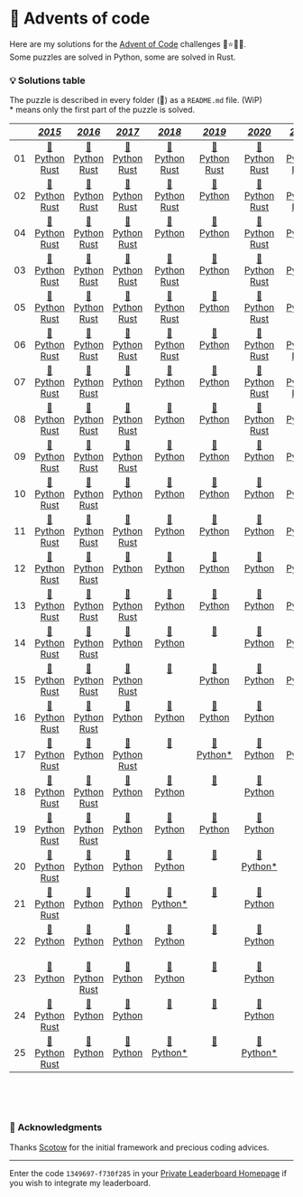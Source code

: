 # 🎁 Advents of code

Here are my solutions for the [Advent of Code](https://adventofcode.com) challenges 🎄⭐🎅🏻.  
Some puzzles are solved in Python, some are solved in Rust.


### 💡 __Solutions table__

The puzzle is described in every folder (📁) as a `README.md` file. (WiP)  
\* means only the first part of the puzzle is solved.

<div align="center">

|       |                                                                                                     [*2015*](https://github.com/baptistecottier/advents-of-code/tree/main/events/2015)                                                                                                   |                                                                                                     [*2016*](https://github.com/baptistecottier/advents-of-code/tree/main/events/2016)                                                                                                  |                                                                                                    [*2017*](https://github.com/baptistecottier/advents-of-code/tree/main/events/2017)                                                                                                    |                                                                                                    [*2018*](https://github.com/baptistecottier/advents-of-code/tree/main/events/2018)                                                                                                    |                                                                                                    [*2019*](https://github.com/baptistecottier/advents-of-code/tree/main/events/2019)                                                                                                   |                                                                                                     [*2020*](https://github.com/baptistecottier/advents-of-code/tree/main/events/2020)                                                                                                   |                                                                                                     [*2021*](https://github.com/baptistecottier/advents-of-code/tree/main/events/2021)                                                                                                   |                                                                                                     [*2022*](https://github.com/baptistecottier/advents-of-code/tree/main/events/2022)                                                                                                  |                                                                                                      [*2023*](https://github.com/baptistecottier/advents-of-code/tree/main/events/2023)                                                                                                  |                                                                                   
| :---: |                                                                                                                                            :---:                                                                                                                                       |                                                                                                                                            :---:                                                                                                                                      |                                                                                                                                            :---:                                                                                                                                       |                                                                                                                                            :---:                                                                                                                                       |                                                                                                                                            :---:                                                                                                                                      |                                                                                                                                            :---:                                                                                                                                       |                                                                                                                                            :---:                                                                                                                                       |                                                                                                                                            :---:                                                                                                                                      |                                                                                                                                            :---:                                                                                                                                       |
|  01   |[ 📁 ](https://github.com/baptistecottier/advents-of-code/tree/main/events/2015/01) <br /> [Python ](https://github.com/baptistecottier/advents-of-code/tree/main/events/2015/01/01.py) <br /> [Rust](https://github.com/baptistecottier/advents-of-code/tree/main/events/2015/01/01.rs)|[ 📁 ](https://github.com/baptistecottier/advents-of-code/tree/main/events/2016/01) <br /> [Python ](https://github.com/baptistecottier/advents-of-code/tree/main/events/2016/01/01.py) <br /> [Rust](https://github.com/baptistecottier/advents-of-code/tree/main/events/2016/01/01.rs)|[ 📁 ](https://github.com/baptistecottier/advents-of-code/tree/main/events/2017/01) <br /> [Python ](https://github.com/baptistecottier/advents-of-code/tree/main/events/2017/01/01.py) <br /> [Rust](https://github.com/baptistecottier/advents-of-code/tree/main/events/2017/01/01.rs)|[ 📁 ](https://github.com/baptistecottier/advents-of-code/tree/main/events/2018/01) <br /> [Python ](https://github.com/baptistecottier/advents-of-code/tree/main/events/2018/01/01.py) <br /> [Rust](https://github.com/baptistecottier/advents-of-code/tree/main/events/2018/01/01.rs)|[ 📁 ](https://github.com/baptistecottier/advents-of-code/tree/main/events/2019/01) <br /> [Python ](https://github.com/baptistecottier/advents-of-code/tree/main/events/2019/01/01.py) <br /> [Rust](https://github.com/baptistecottier/advents-of-code/tree/main/events/2019/01/01.rs)|[ 📁 ](https://github.com/baptistecottier/advents-of-code/tree/main/events/2020/01) <br /> [Python ](https://github.com/baptistecottier/advents-of-code/tree/main/events/2020/01/01.py) <br /> [Rust](https://github.com/baptistecottier/advents-of-code/tree/main/events/2020/01/01.rs)|[ 📁 ](https://github.com/baptistecottier/advents-of-code/tree/main/events/2021/01) <br /> [Python ](https://github.com/baptistecottier/advents-of-code/tree/main/events/2021/01/01.py) <br /> [Rust](https://github.com/baptistecottier/advents-of-code/tree/main/events/2021/01/01.rs)|[ 📁 ](https://github.com/baptistecottier/advents-of-code/tree/main/events/2022/01) <br /> [Python ](https://github.com/baptistecottier/advents-of-code/tree/main/events/2022/01/01.py) <br /> [Rust](https://github.com/baptistecottier/advents-of-code/tree/main/events/2022/01/01.rs)|[ 📁 ](https://github.com/baptistecottier/advents-of-code/tree/main/events/2023/01) <br /> [Python ](https://github.com/baptistecottier/advents-of-code/tree/main/events/2023/01/01.py) <br /> [Rust](https://github.com/baptistecottier/advents-of-code/tree/main/events/2023/01/01.rs)|
|  02   |[ 📁 ](https://github.com/baptistecottier/advents-of-code/tree/main/events/2015/02) <br /> [Python ](https://github.com/baptistecottier/advents-of-code/tree/main/events/2015/02/02.py) <br /> [Rust](https://github.com/baptistecottier/advents-of-code/tree/main/events/2015/02/02.rs)|[ 📁 ](https://github.com/baptistecottier/advents-of-code/tree/main/events/2016/02) <br /> [Python ](https://github.com/baptistecottier/advents-of-code/tree/main/events/2016/02/02.py) <br /> [Rust](https://github.com/baptistecottier/advents-of-code/tree/main/events/2016/02/02.rs)|[ 📁 ](https://github.com/baptistecottier/advents-of-code/tree/main/events/2017/02) <br /> [Python ](https://github.com/baptistecottier/advents-of-code/tree/main/events/2017/02/02.py) <br /> [Rust](https://github.com/baptistecottier/advents-of-code/tree/main/events/2017/02/02.rs)|[ 📁 ](https://github.com/baptistecottier/advents-of-code/tree/main/events/2018/02) <br /> [Python ](https://github.com/baptistecottier/advents-of-code/tree/main/events/2018/02/02.py) <br /> [Rust](https://github.com/baptistecottier/advents-of-code/tree/main/events/2018/02/02.rs)|[ 📁 ](https://github.com/baptistecottier/advents-of-code/tree/main/events/2019/02) <br /> [Python ](https://github.com/baptistecottier/advents-of-code/tree/main/events/2019/02/02.py) <br /> &nbsp;                                                                                   |[ 📁 ](https://github.com/baptistecottier/advents-of-code/tree/main/events/2020/02) <br /> [Python ](https://github.com/baptistecottier/advents-of-code/tree/main/events/2020/02/02.py) <br /> [Rust](https://github.com/baptistecottier/advents-of-code/tree/main/events/2020/02/02.rs)|[ 📁 ](https://github.com/baptistecottier/advents-of-code/tree/main/events/2021/02) <br /> [Python ](https://github.com/baptistecottier/advents-of-code/tree/main/events/2021/02/02.py) <br /> [Rust](https://github.com/baptistecottier/advents-of-code/tree/main/events/2021/02/02.rs)|[ 📁 ](https://github.com/baptistecottier/advents-of-code/tree/main/events/2022/02) <br /> [Python ](https://github.com/baptistecottier/advents-of-code/tree/main/events/2022/02/02.py) <br /> [Rust](https://github.com/baptistecottier/advents-of-code/tree/main/events/2022/02/02.rs)|[ 📁 ](https://github.com/baptistecottier/advents-of-code/tree/main/events/2023/02) <br /> [Python ](https://github.com/baptistecottier/advents-of-code/tree/main/events/2023/02/02.py) <br /> [Rust](https://github.com/baptistecottier/advents-of-code/tree/main/events/2023/02/02.rs)|
|  04   |[ 📁 ](https://github.com/baptistecottier/advents-of-code/tree/main/events/2015/04) <br /> [Python ](https://github.com/baptistecottier/advents-of-code/tree/main/events/2015/04/04.py) <br /> [Rust](https://github.com/baptistecottier/advents-of-code/tree/main/events/2015/04/04.rs)|[ 📁 ](https://github.com/baptistecottier/advents-of-code/tree/main/events/2016/04) <br /> [Python ](https://github.com/baptistecottier/advents-of-code/tree/main/events/2016/04/04.py) <br /> [Rust](https://github.com/baptistecottier/advents-of-code/tree/main/events/2016/04/04.rs)|[ 📁 ](https://github.com/baptistecottier/advents-of-code/tree/main/events/2017/04) <br /> [Python ](https://github.com/baptistecottier/advents-of-code/tree/main/events/2017/04/04.py) <br /> [Rust](https://github.com/baptistecottier/advents-of-code/tree/main/events/2017/04/04.rs)|[ 📁 ](https://github.com/baptistecottier/advents-of-code/tree/main/events/2018/04) <br /> [Python ](https://github.com/baptistecottier/advents-of-code/tree/main/events/2018/04/04.py) <br /> &nbsp;                                                                                   |[ 📁 ](https://github.com/baptistecottier/advents-of-code/tree/main/events/2019/04) <br /> [Python ](https://github.com/baptistecottier/advents-of-code/tree/main/events/2019/04/04.py) <br /> &nbsp;                                                                                   |[ 📁 ](https://github.com/baptistecottier/advents-of-code/tree/main/events/2020/04) <br /> [Python ](https://github.com/baptistecottier/advents-of-code/tree/main/events/2020/04/04.py) <br /> [Rust](https://github.com/baptistecottier/advents-of-code/tree/main/events/2020/04/04.rs)|[ 📁 ](https://github.com/baptistecottier/advents-of-code/tree/main/events/2021/04) <br /> [Python ](https://github.com/baptistecottier/advents-of-code/tree/main/events/2021/04/04.py) <br /> &nbsp;                                                                                   |[ 📁 ](https://github.com/baptistecottier/advents-of-code/tree/main/events/2022/04) <br /> [Python ](https://github.com/baptistecottier/advents-of-code/tree/main/events/2022/04/04.py) <br /> [Rust](https://github.com/baptistecottier/advents-of-code/tree/main/events/2022/04/04.rs)|[ 📁 ](https://github.com/baptistecottier/advents-of-code/tree/main/events/2023/04) <br /> [Python ](https://github.com/baptistecottier/advents-of-code/tree/main/events/2023/03/03.py) <br /> &nbsp;                                                                                   |
|  03   |[ 📁 ](https://github.com/baptistecottier/advents-of-code/tree/main/events/2015/03) <br /> [Python ](https://github.com/baptistecottier/advents-of-code/tree/main/events/2015/03/03.py) <br /> [Rust](https://github.com/baptistecottier/advents-of-code/tree/main/events/2015/03/03.rs)|[ 📁 ](https://github.com/baptistecottier/advents-of-code/tree/main/events/2016/03) <br /> [Python ](https://github.com/baptistecottier/advents-of-code/tree/main/events/2016/03/03.py) <br /> [Rust](https://github.com/baptistecottier/advents-of-code/tree/main/events/2016/03/03.rs)|[ 📁 ](https://github.com/baptistecottier/advents-of-code/tree/main/events/2017/03) <br /> [Python ](https://github.com/baptistecottier/advents-of-code/tree/main/events/2017/03/03.py) <br /> [Rust](https://github.com/baptistecottier/advents-of-code/tree/main/events/2017/03/03.rs)|[ 📁 ](https://github.com/baptistecottier/advents-of-code/tree/main/events/2018/03) <br /> [Python ](https://github.com/baptistecottier/advents-of-code/tree/main/events/2018/03/03.py) <br /> [Rust](https://github.com/baptistecottier/advents-of-code/tree/main/events/2018/03/03.rs)|[ 📁 ](https://github.com/baptistecottier/advents-of-code/tree/main/events/2019/03) <br /> [Python ](https://github.com/baptistecottier/advents-of-code/tree/main/events/2019/03/03.py) <br /> &nbsp;                                                                                   |[ 📁 ](https://github.com/baptistecottier/advents-of-code/tree/main/events/2020/03) <br /> [Python ](https://github.com/baptistecottier/advents-of-code/tree/main/events/2020/03/03.py) <br /> [Rust](https://github.com/baptistecottier/advents-of-code/tree/main/events/2020/03/03.rs)|[ 📁 ](https://github.com/baptistecottier/advents-of-code/tree/main/events/2021/03) <br /> [Python ](https://github.com/baptistecottier/advents-of-code/tree/main/events/2021/03/03.py) <br /> &nbsp;                                                                                   |[ 📁 ](https://github.com/baptistecottier/advents-of-code/tree/main/events/2022/03) <br /> [Python ](https://github.com/baptistecottier/advents-of-code/tree/main/events/2022/03/03.py) <br /> [Rust](https://github.com/baptistecottier/advents-of-code/tree/main/events/2022/03/03.rs)|[ 📁 ](https://github.com/baptistecottier/advents-of-code/tree/main/events/2023/03) <br /> &nbsp;                                                                                       <br /> &nbsp;                                                                                   |
|  05   |[ 📁 ](https://github.com/baptistecottier/advents-of-code/tree/main/events/2015/05) <br /> [Python ](https://github.com/baptistecottier/advents-of-code/tree/main/events/2015/05/05.py) <br /> [Rust](https://github.com/baptistecottier/advents-of-code/tree/main/events/2015/05/05.rs)|[ 📁 ](https://github.com/baptistecottier/advents-of-code/tree/main/events/2016/05) <br /> [Python ](https://github.com/baptistecottier/advents-of-code/tree/main/events/2016/05/05.py) <br /> [Rust](https://github.com/baptistecottier/advents-of-code/tree/main/events/2016/05/05.rs)|[ 📁 ](https://github.com/baptistecottier/advents-of-code/tree/main/events/2017/05) <br /> [Python ](https://github.com/baptistecottier/advents-of-code/tree/main/events/2017/05/05.py) <br /> [Rust](https://github.com/baptistecottier/advents-of-code/tree/main/events/2017/05/05.rs)|[ 📁 ](https://github.com/baptistecottier/advents-of-code/tree/main/events/2018/05) <br /> [Python ](https://github.com/baptistecottier/advents-of-code/tree/main/events/2018/05/05.py) <br /> [Rust](https://github.com/baptistecottier/advents-of-code/tree/main/events/2018/05/05.rs)|[ 📁 ](https://github.com/baptistecottier/advents-of-code/tree/main/events/2019/05) <br /> [Python ](https://github.com/baptistecottier/advents-of-code/tree/main/events/2019/05/05.py) <br /> &nbsp;                                                                                   |[ 📁 ](https://github.com/baptistecottier/advents-of-code/tree/main/events/2020/05) <br /> [Python ](https://github.com/baptistecottier/advents-of-code/tree/main/events/2020/05/05.py) <br /> [Rust](https://github.com/baptistecottier/advents-of-code/tree/main/events/2020/05/05.rs)|[ 📁 ](https://github.com/baptistecottier/advents-of-code/tree/main/events/2021/05) <br /> [Python ](https://github.com/baptistecottier/advents-of-code/tree/main/events/2021/05/05.py) <br /> &nbsp;                                                                                   |[ 📁 ](https://github.com/baptistecottier/advents-of-code/tree/main/events/2022/05) <br /> [Python ](https://github.com/baptistecottier/advents-of-code/tree/main/events/2022/05/05.py) <br /> [Rust](https://github.com/baptistecottier/advents-of-code/tree/main/events/2022/05/05.rs)|[ 📁 ](https://github.com/baptistecottier/advents-of-code/tree/main/events/2023/05) <br /> &nbsp;                                                                                       <br /> &nbsp;                                                                                   |
|  06   |[ 📁 ](https://github.com/baptistecottier/advents-of-code/tree/main/events/2015/06) <br /> [Python ](https://github.com/baptistecottier/advents-of-code/tree/main/events/2015/06/06.py) <br /> [Rust](https://github.com/baptistecottier/advents-of-code/tree/main/events/2015/06/06.rs)|[ 📁 ](https://github.com/baptistecottier/advents-of-code/tree/main/events/2016/06) <br /> [Python ](https://github.com/baptistecottier/advents-of-code/tree/main/events/2016/06/06.py) <br /> [Rust](https://github.com/baptistecottier/advents-of-code/tree/main/events/2016/06/06.rs)|[ 📁 ](https://github.com/baptistecottier/advents-of-code/tree/main/events/2017/06) <br /> [Python ](https://github.com/baptistecottier/advents-of-code/tree/main/events/2017/06/06.py) <br /> [Rust](https://github.com/baptistecottier/advents-of-code/tree/main/events/2017/06/06.rs)|[ 📁 ](https://github.com/baptistecottier/advents-of-code/tree/main/events/2018/06) <br /> [Python ](https://github.com/baptistecottier/advents-of-code/tree/main/events/2018/06/06.py) <br /> [Rust](https://github.com/baptistecottier/advents-of-code/tree/main/events/2018/06/06.rs)|[ 📁 ](https://github.com/baptistecottier/advents-of-code/tree/main/events/2019/06) <br /> [Python ](https://github.com/baptistecottier/advents-of-code/tree/main/events/2019/06/06.py) <br /> &nbsp;                                                                                   |[ 📁 ](https://github.com/baptistecottier/advents-of-code/tree/main/events/2020/06) <br /> [Python ](https://github.com/baptistecottier/advents-of-code/tree/main/events/2020/06/06.py) <br /> [Rust](https://github.com/baptistecottier/advents-of-code/tree/main/events/2020/06/06.rs)|[ 📁 ](https://github.com/baptistecottier/advents-of-code/tree/main/events/2021/06) <br /> [Python ](https://github.com/baptistecottier/advents-of-code/tree/main/events/2021/06/06.py) <br /> [Rust](https://github.com/baptistecottier/advents-of-code/tree/main/events/2021/06/06.rs)|[ 📁 ](https://github.com/baptistecottier/advents-of-code/tree/main/events/2022/06) <br /> [Python ](https://github.com/baptistecottier/advents-of-code/tree/main/events/2022/06/06.py) <br /> [Rust](https://github.com/baptistecottier/advents-of-code/tree/main/events/2022/06/06.rs)|[ 📁 ](https://github.com/baptistecottier/advents-of-code/tree/main/events/2023/06) <br /> &nbsp;                                                                                       <br /> &nbsp;                                                                                   |
|  07   |[ 📁 ](https://github.com/baptistecottier/advents-of-code/tree/main/events/2015/07) <br /> [Python ](https://github.com/baptistecottier/advents-of-code/tree/main/events/2015/07/07.py) <br /> [Rust](https://github.com/baptistecottier/advents-of-code/tree/main/events/2015/07/07.rs)|[ 📁 ](https://github.com/baptistecottier/advents-of-code/tree/main/events/2016/07) <br /> [Python ](https://github.com/baptistecottier/advents-of-code/tree/main/events/2016/07/07.py) <br /> [Rust](https://github.com/baptistecottier/advents-of-code/tree/main/events/2016/07/07.rs)|[ 📁 ](https://github.com/baptistecottier/advents-of-code/tree/main/events/2017/07) <br /> [Python ](https://github.com/baptistecottier/advents-of-code/tree/main/events/2017/07/07.py) <br /> &nbsp;                                                                                   |[ 📁 ](https://github.com/baptistecottier/advents-of-code/tree/main/events/2018/07) <br /> [Python ](https://github.com/baptistecottier/advents-of-code/tree/main/events/2018/07/07.py) <br /> &nbsp;                                                                                   |[ 📁 ](https://github.com/baptistecottier/advents-of-code/tree/main/events/2019/07) <br /> [Python ](https://github.com/baptistecottier/advents-of-code/tree/main/events/2019/07/07.py) <br /> &nbsp;                                                                                   |[ 📁 ](https://github.com/baptistecottier/advents-of-code/tree/main/events/2020/07) <br /> [Python ](https://github.com/baptistecottier/advents-of-code/tree/main/events/2020/07/07.py) <br /> [Rust](https://github.com/baptistecottier/advents-of-code/tree/main/events/2020/07/07.rs)|[ 📁 ](https://github.com/baptistecottier/advents-of-code/tree/main/events/2021/07) <br /> [Python ](https://github.com/baptistecottier/advents-of-code/tree/main/events/2021/07/07.py) <br /> [Rust](https://github.com/baptistecottier/advents-of-code/tree/main/events/2021/07/07.rs)|[ 📁 ](https://github.com/baptistecottier/advents-of-code/tree/main/events/2022/07) <br /> [Python ](https://github.com/baptistecottier/advents-of-code/tree/main/events/2022/07/07.py) <br /> [Rust](https://github.com/baptistecottier/advents-of-code/tree/main/events/2022/07/07.rs)|[ 📁 ](https://github.com/baptistecottier/advents-of-code/tree/main/events/2023/07) <br /> &nbsp;                                                                                       <br /> &nbsp;                                                                                   |
|  08   |[ 📁 ](https://github.com/baptistecottier/advents-of-code/tree/main/events/2015/08) <br /> [Python ](https://github.com/baptistecottier/advents-of-code/tree/main/events/2015/08/08.py) <br /> [Rust](https://github.com/baptistecottier/advents-of-code/tree/main/events/2015/08/08.rs)|[ 📁 ](https://github.com/baptistecottier/advents-of-code/tree/main/events/2016/08) <br /> [Python ](https://github.com/baptistecottier/advents-of-code/tree/main/events/2016/08/08.py) <br /> [Rust](https://github.com/baptistecottier/advents-of-code/tree/main/events/2016/08/08.rs)|[ 📁 ](https://github.com/baptistecottier/advents-of-code/tree/main/events/2017/08) <br /> [Python ](https://github.com/baptistecottier/advents-of-code/tree/main/events/2017/08/08.py) <br /> [Rust](https://github.com/baptistecottier/advents-of-code/tree/main/events/2017/08/08.rs)|[ 📁 ](https://github.com/baptistecottier/advents-of-code/tree/main/events/2018/08) <br /> [Python ](https://github.com/baptistecottier/advents-of-code/tree/main/events/2018/08/08.py) <br /> &nbsp;                                                                                   |[ 📁 ](https://github.com/baptistecottier/advents-of-code/tree/main/events/2019/08) <br /> [Python ](https://github.com/baptistecottier/advents-of-code/tree/main/events/2019/08/08.py) <br /> &nbsp;                                                                                   |[ 📁 ](https://github.com/baptistecottier/advents-of-code/tree/main/events/2020/08) <br /> [Python ](https://github.com/baptistecottier/advents-of-code/tree/main/events/2020/08/08.py) <br /> [Rust](https://github.com/baptistecottier/advents-of-code/tree/main/events/2020/08/08.rs)|[ 📁 ](https://github.com/baptistecottier/advents-of-code/tree/main/events/2021/08) <br /> [Python ](https://github.com/baptistecottier/advents-of-code/tree/main/events/2021/08/08.py) <br /> &nbsp;                                                                                   |[ 📁 ](https://github.com/baptistecottier/advents-of-code/tree/main/events/2022/08) <br /> [Python ](https://github.com/baptistecottier/advents-of-code/tree/main/events/2022/08/08.py) <br /> &nbsp;                                                                                   |[ 📁 ](https://github.com/baptistecottier/advents-of-code/tree/main/events/2023/08) <br /> &nbsp;                                                                                       <br /> &nbsp;                                                                                   |
|  09   |[ 📁 ](https://github.com/baptistecottier/advents-of-code/tree/main/events/2015/09) <br /> [Python ](https://github.com/baptistecottier/advents-of-code/tree/main/events/2015/09/09.py) <br /> [Rust](https://github.com/baptistecottier/advents-of-code/tree/main/events/2015/09/09.rs)|[ 📁 ](https://github.com/baptistecottier/advents-of-code/tree/main/events/2016/09) <br /> [Python ](https://github.com/baptistecottier/advents-of-code/tree/main/events/2016/09/09.py) <br /> [Rust](https://github.com/baptistecottier/advents-of-code/tree/main/events/2016/09/09.rs)|[ 📁 ](https://github.com/baptistecottier/advents-of-code/tree/main/events/2017/09) <br /> [Python ](https://github.com/baptistecottier/advents-of-code/tree/main/events/2017/09/09.py) <br /> [Rust](https://github.com/baptistecottier/advents-of-code/tree/main/events/2017/09/09.rs)|[ 📁 ](https://github.com/baptistecottier/advents-of-code/tree/main/events/2018/09) <br /> [Python ](https://github.com/baptistecottier/advents-of-code/tree/main/events/2018/09/09.py) <br /> &nbsp;                                                                                   |[ 📁 ](https://github.com/baptistecottier/advents-of-code/tree/main/events/2019/09) <br /> [Python ](https://github.com/baptistecottier/advents-of-code/tree/main/events/2019/09/09.py) <br /> &nbsp;                                                                                   |[ 📁 ](https://github.com/baptistecottier/advents-of-code/tree/main/events/2020/09) <br /> [Python ](https://github.com/baptistecottier/advents-of-code/tree/main/events/2020/09/09.py) <br /> &nbsp;                                                                                   |[ 📁 ](https://github.com/baptistecottier/advents-of-code/tree/main/events/2021/09) <br /> [Python ](https://github.com/baptistecottier/advents-of-code/tree/main/events/2021/09/09.py) <br /> &nbsp;                                                                                   |[ 📁 ](https://github.com/baptistecottier/advents-of-code/tree/main/events/2022/09) <br /> [Python ](https://github.com/baptistecottier/advents-of-code/tree/main/events/2022/09/09.py) <br /> [Rust](https://github.com/baptistecottier/advents-of-code/tree/main/events/2022/09/09.rs)|[ 📁 ](https://github.com/baptistecottier/advents-of-code/tree/main/events/2023/09) <br /> &nbsp;                                                                                       <br /> &nbsp;                                                                                   |
|  10   |[ 📁 ](https://github.com/baptistecottier/advents-of-code/tree/main/events/2015/10) <br /> [Python ](https://github.com/baptistecottier/advents-of-code/tree/main/events/2015/10/10.py) <br /> [Rust](https://github.com/baptistecottier/advents-of-code/tree/main/events/2015/10/10.rs)|[ 📁 ](https://github.com/baptistecottier/advents-of-code/tree/main/events/2016/10) <br /> [Python ](https://github.com/baptistecottier/advents-of-code/tree/main/events/2016/10/10.py) <br /> [Rust](https://github.com/baptistecottier/advents-of-code/tree/main/events/2016/10/10.rs)|[ 📁 ](https://github.com/baptistecottier/advents-of-code/tree/main/events/2017/10) <br /> [Python ](https://github.com/baptistecottier/advents-of-code/tree/main/events/2017/10/10.py) <br /> &nbsp;                                                                                   |[ 📁 ](https://github.com/baptistecottier/advents-of-code/tree/main/events/2018/10) <br /> [Python ](https://github.com/baptistecottier/advents-of-code/tree/main/events/2018/10/10.py) <br /> &nbsp;                                                                                   |[ 📁 ](https://github.com/baptistecottier/advents-of-code/tree/main/events/2019/10) <br /> [Python ](https://github.com/baptistecottier/advents-of-code/tree/main/events/2019/10/10.py) <br /> &nbsp;                                                                                   |[ 📁 ](https://github.com/baptistecottier/advents-of-code/tree/main/events/2020/10) <br /> [Python ](https://github.com/baptistecottier/advents-of-code/tree/main/events/2020/10/10.py) <br /> &nbsp;                                                                                   |[ 📁 ](https://github.com/baptistecottier/advents-of-code/tree/main/events/2021/10) <br /> [Python ](https://github.com/baptistecottier/advents-of-code/tree/main/events/2021/10/10.py) <br /> &nbsp;                                                                                   |[ 📁 ](https://github.com/baptistecottier/advents-of-code/tree/main/events/2022/10) <br /> [Python ](https://github.com/baptistecottier/advents-of-code/tree/main/events/2022/10/10.py) <br /> [Rust](https://github.com/baptistecottier/advents-of-code/tree/main/events/2022/10/10.rs)|[ 📁 ](https://github.com/baptistecottier/advents-of-code/tree/main/events/2023/10) <br /> &nbsp;                                                                                       <br /> &nbsp;                                                                                   |
|  11   |[ 📁 ](https://github.com/baptistecottier/advents-of-code/tree/main/events/2015/11) <br /> [Python ](https://github.com/baptistecottier/advents-of-code/tree/main/events/2015/11/11.py) <br /> [Rust](https://github.com/baptistecottier/advents-of-code/tree/main/events/2015/11/11.rs)|[ 📁 ](https://github.com/baptistecottier/advents-of-code/tree/main/events/2016/11) <br /> [Python ](https://github.com/baptistecottier/advents-of-code/tree/main/events/2016/11/11.py) <br /> [Rust](https://github.com/baptistecottier/advents-of-code/tree/main/events/2016/11/11.rs)|[ 📁 ](https://github.com/baptistecottier/advents-of-code/tree/main/events/2017/11) <br /> [Python ](https://github.com/baptistecottier/advents-of-code/tree/main/events/2017/11/11.py) <br /> [Rust](https://github.com/baptistecottier/advents-of-code/tree/main/events/2017/11/11.rs)|[ 📁 ](https://github.com/baptistecottier/advents-of-code/tree/main/events/2018/11) <br /> [Python ](https://github.com/baptistecottier/advents-of-code/tree/main/events/2018/11/11.py) <br /> &nbsp;                                                                                   |[ 📁 ](https://github.com/baptistecottier/advents-of-code/tree/main/events/2019/11) <br /> [Python ](https://github.com/baptistecottier/advents-of-code/tree/main/events/2019/11/11.py) <br /> &nbsp;                                                                                   |[ 📁 ](https://github.com/baptistecottier/advents-of-code/tree/main/events/2020/11) <br /> [Python ](https://github.com/baptistecottier/advents-of-code/tree/main/events/2020/11/11.py) <br /> &nbsp;                                                                                   |[ 📁 ](https://github.com/baptistecottier/advents-of-code/tree/main/events/2021/11) <br /> [Python ](https://github.com/baptistecottier/advents-of-code/tree/main/events/2021/11/11.py) <br /> &nbsp;                                                                                   |[ 📁 ](https://github.com/baptistecottier/advents-of-code/tree/main/events/2022/11) <br /> [Python ](https://github.com/baptistecottier/advents-of-code/tree/main/events/2022/11/11.py) <br /> [Rust](https://github.com/baptistecottier/advents-of-code/tree/main/events/2022/11/11.rs)|[ 📁 ](https://github.com/baptistecottier/advents-of-code/tree/main/events/2023/11) <br /> &nbsp;                                                                                       <br /> &nbsp;                                                                                   |
|  12   |[ 📁 ](https://github.com/baptistecottier/advents-of-code/tree/main/events/2015/12) <br /> [Python ](https://github.com/baptistecottier/advents-of-code/tree/main/events/2015/12/12.py) <br /> [Rust](https://github.com/baptistecottier/advents-of-code/tree/main/events/2015/12/12.rs)|[ 📁 ](https://github.com/baptistecottier/advents-of-code/tree/main/events/2016/12) <br /> [Python ](https://github.com/baptistecottier/advents-of-code/tree/main/events/2016/12/12.py) <br /> [Rust](https://github.com/baptistecottier/advents-of-code/tree/main/events/2016/12/12.rs)|[ 📁 ](https://github.com/baptistecottier/advents-of-code/tree/main/events/2017/12) <br /> [Python ](https://github.com/baptistecottier/advents-of-code/tree/main/events/2017/12/12.py) <br /> &nbsp;                                                                                   |[ 📁 ](https://github.com/baptistecottier/advents-of-code/tree/main/events/2018/12) <br /> [Python ](https://github.com/baptistecottier/advents-of-code/tree/main/events/2018/12/12.py) <br /> &nbsp;                                                                                   |[ 📁 ](https://github.com/baptistecottier/advents-of-code/tree/main/events/2019/12) <br /> [Python ](https://github.com/baptistecottier/advents-of-code/tree/main/events/2019/12/12.py) <br /> &nbsp;                                                                                   |[ 📁 ](https://github.com/baptistecottier/advents-of-code/tree/main/events/2020/12) <br /> [Python ](https://github.com/baptistecottier/advents-of-code/tree/main/events/2020/12/12.py) <br /> &nbsp;                                                                                   |[ 📁 ](https://github.com/baptistecottier/advents-of-code/tree/main/events/2021/12) <br /> [Python ](https://github.com/baptistecottier/advents-of-code/tree/main/events/2021/12/12.py) <br /> &nbsp;                                                                                   |[ 📁 ](https://github.com/baptistecottier/advents-of-code/tree/main/events/2022/12) <br /> [Python ](https://github.com/baptistecottier/advents-of-code/tree/main/events/2022/12/12.py) <br /> [Rust](https://github.com/baptistecottier/advents-of-code/tree/main/events/2022/12/12.rs)|[ 📁 ](https://github.com/baptistecottier/advents-of-code/tree/main/events/2023/12) <br /> &nbsp;                                                                                       <br /> &nbsp;                                                                                   |
|  13   |[ 📁 ](https://github.com/baptistecottier/advents-of-code/tree/main/events/2015/13) <br /> [Python ](https://github.com/baptistecottier/advents-of-code/tree/main/events/2015/13/13.py) <br /> [Rust](https://github.com/baptistecottier/advents-of-code/tree/main/events/2015/13/13.rs)|[ 📁 ](https://github.com/baptistecottier/advents-of-code/tree/main/events/2016/13) <br /> [Python ](https://github.com/baptistecottier/advents-of-code/tree/main/events/2016/13/13.py) <br /> [Rust](https://github.com/baptistecottier/advents-of-code/tree/main/events/2016/13/13.rs)|[ 📁 ](https://github.com/baptistecottier/advents-of-code/tree/main/events/2017/13) <br /> [Python ](https://github.com/baptistecottier/advents-of-code/tree/main/events/2017/13/13.py) <br /> [Rust](https://github.com/baptistecottier/advents-of-code/tree/main/events/2017/13/13.rs)|[ 📁 ](https://github.com/baptistecottier/advents-of-code/tree/main/events/2018/13) <br /> [Python ](https://github.com/baptistecottier/advents-of-code/tree/main/events/2018/13/13.py) <br /> &nbsp;                                                                                   |[ 📁 ](https://github.com/baptistecottier/advents-of-code/tree/main/events/2019/13) <br /> [Python ](https://github.com/baptistecottier/advents-of-code/tree/main/events/2019/13/13.py) <br /> &nbsp;                                                                                   |[ 📁 ](https://github.com/baptistecottier/advents-of-code/tree/main/events/2020/13) <br /> [Python ](https://github.com/baptistecottier/advents-of-code/tree/main/events/2020/13/13.py) <br /> &nbsp;                                                                                   |[ 📁 ](https://github.com/baptistecottier/advents-of-code/tree/main/events/2021/13) <br /> [Python ](https://github.com/baptistecottier/advents-of-code/tree/main/events/2021/13/13.py) <br /> &nbsp;                                                                                   |[ 📁 ](https://github.com/baptistecottier/advents-of-code/tree/main/events/2022/13) <br /> [Python ](https://github.com/baptistecottier/advents-of-code/tree/main/events/2022/13/13.py) <br /> &nbsp;                                                                                   |[ 📁 ](https://github.com/baptistecottier/advents-of-code/tree/main/events/2023/13) <br /> &nbsp;                                                                                       <br /> &nbsp;                                                                                   |
|  14   |[ 📁 ](https://github.com/baptistecottier/advents-of-code/tree/main/events/2015/14) <br /> [Python ](https://github.com/baptistecottier/advents-of-code/tree/main/events/2015/14/14.py) <br /> [Rust](https://github.com/baptistecottier/advents-of-code/tree/main/events/2015/14/14.rs)|[ 📁 ](https://github.com/baptistecottier/advents-of-code/tree/main/events/2016/14) <br /> [Python ](https://github.com/baptistecottier/advents-of-code/tree/main/events/2016/14/14.py) <br /> [Rust](https://github.com/baptistecottier/advents-of-code/tree/main/events/2016/14/14.rs)|[ 📁 ](https://github.com/baptistecottier/advents-of-code/tree/main/events/2017/14) <br /> [Python ](https://github.com/baptistecottier/advents-of-code/tree/main/events/2017/14/14.py) <br /> &nbsp;                                                                                   |[ 📁 ](https://github.com/baptistecottier/advents-of-code/tree/main/events/2018/14) <br /> [Python ](https://github.com/baptistecottier/advents-of-code/tree/main/events/2018/14/14.py) <br /> &nbsp;                                                                                   |[ 📁 ](https://github.com/baptistecottier/advents-of-code/tree/main/events/2019/14) <br /> &nbsp;                                                                                       <br /> &nbsp;                                                                                   |[ 📁 ](https://github.com/baptistecottier/advents-of-code/tree/main/events/2020/14) <br /> [Python ](https://github.com/baptistecottier/advents-of-code/tree/main/events/2020/14/14.py) <br /> &nbsp;                                                                                   |[ 📁 ](https://github.com/baptistecottier/advents-of-code/tree/main/events/2021/14) <br /> [Python ](https://github.com/baptistecottier/advents-of-code/tree/main/events/2021/14/14.py) <br /> &nbsp;                                                                                   |[ 📁 ](https://github.com/baptistecottier/advents-of-code/tree/main/events/2022/14) <br /> [Python ](https://github.com/baptistecottier/advents-of-code/tree/main/events/2022/14/14.py) <br /> [Rust](https://github.com/baptistecottier/advents-of-code/tree/main/events/2022/14/14.rs)|[ 📁 ](https://github.com/baptistecottier/advents-of-code/tree/main/events/2023/14) <br /> &nbsp;                                                                                       <br /> &nbsp;                                                                                   |
|  15   |[ 📁 ](https://github.com/baptistecottier/advents-of-code/tree/main/events/2015/15) <br /> [Python ](https://github.com/baptistecottier/advents-of-code/tree/main/events/2015/15/15.py) <br /> [Rust](https://github.com/baptistecottier/advents-of-code/tree/main/events/2015/15/15.rs)|[ 📁 ](https://github.com/baptistecottier/advents-of-code/tree/main/events/2016/15) <br /> [Python ](https://github.com/baptistecottier/advents-of-code/tree/main/events/2016/15/15.py) <br /> [Rust](https://github.com/baptistecottier/advents-of-code/tree/main/events/2016/15/15.rs)|[ 📁 ](https://github.com/baptistecottier/advents-of-code/tree/main/events/2017/15) <br /> [Python ](https://github.com/baptistecottier/advents-of-code/tree/main/events/2017/15/15.py) <br /> [Rust](https://github.com/baptistecottier/advents-of-code/tree/main/events/2017/15/15.rs)|[ 📁 ](https://github.com/baptistecottier/advents-of-code/tree/main/events/2018/15) <br /> &nbsp;                                                                                       <br /> &nbsp;                                                                                   |[ 📁 ](https://github.com/baptistecottier/advents-of-code/tree/main/events/2019/15) <br /> [Python ](https://github.com/baptistecottier/advents-of-code/tree/main/events/2019/15/15.py) <br /> &nbsp;                                                                                   |[ 📁 ](https://github.com/baptistecottier/advents-of-code/tree/main/events/2020/15) <br /> [Python ](https://github.com/baptistecottier/advents-of-code/tree/main/events/2020/15/15.py) <br /> &nbsp;                                                                                   |[ 📁 ](https://github.com/baptistecottier/advents-of-code/tree/main/events/2021/15) <br /> [Python ](https://github.com/baptistecottier/advents-of-code/tree/main/events/2021/15/15.py) <br /> &nbsp;                                                                                   |[ 📁 ](https://github.com/baptistecottier/advents-of-code/tree/main/events/2022/15) <br /> [Python ](https://github.com/baptistecottier/advents-of-code/tree/main/events/2022/15/15.py) <br /> &nbsp;                                                                                   |[ 📁 ](https://github.com/baptistecottier/advents-of-code/tree/main/events/2023/15) <br /> &nbsp;                                                                                       <br /> &nbsp;                                                                                   |
|  16   |[ 📁 ](https://github.com/baptistecottier/advents-of-code/tree/main/events/2015/16) <br /> [Python ](https://github.com/baptistecottier/advents-of-code/tree/main/events/2015/16/16.py) <br /> [Rust](https://github.com/baptistecottier/advents-of-code/tree/main/events/2015/16/16.rs)|[ 📁 ](https://github.com/baptistecottier/advents-of-code/tree/main/events/2016/16) <br /> [Python ](https://github.com/baptistecottier/advents-of-code/tree/main/events/2016/16/16.py) <br /> [Rust](https://github.com/baptistecottier/advents-of-code/tree/main/events/2016/16/16.rs)|[ 📁 ](https://github.com/baptistecottier/advents-of-code/tree/main/events/2017/16) <br /> [Python ](https://github.com/baptistecottier/advents-of-code/tree/main/events/2017/16/16.py) <br /> &nbsp;                                                                                   |[ 📁 ](https://github.com/baptistecottier/advents-of-code/tree/main/events/2018/16) <br /> [Python ](https://github.com/baptistecottier/advents-of-code/tree/main/events/2018/16/16.py) <br /> &nbsp;                                                                                   |[ 📁 ](https://github.com/baptistecottier/advents-of-code/tree/main/events/2019/16) <br /> [Python ](https://github.com/baptistecottier/advents-of-code/tree/main/events/2019/16/16.py) <br /> &nbsp;                                                                                   |[ 📁 ](https://github.com/baptistecottier/advents-of-code/tree/main/events/2020/16) <br /> [Python ](https://github.com/baptistecottier/advents-of-code/tree/main/events/2020/16/16.py) <br /> &nbsp;                                                                                   |[ 📁 ](https://github.com/baptistecottier/advents-of-code/tree/main/events/2021/16) <br /> &nbsp;                                                                                       <br /> &nbsp;                                                                                   |[ 📁 ](https://github.com/baptistecottier/advents-of-code/tree/main/events/2022/16) <br /> &nbsp;                                                                                       <br /> &nbsp;                                                                                   |[ 📁 ](https://github.com/baptistecottier/advents-of-code/tree/main/events/2023/16) <br /> &nbsp;                                                                                       <br /> &nbsp;                                                                                   |
|  17   |[ 📁 ](https://github.com/baptistecottier/advents-of-code/tree/main/events/2015/17) <br /> [Python ](https://github.com/baptistecottier/advents-of-code/tree/main/events/2015/17/17.py) <br /> [Rust](https://github.com/baptistecottier/advents-of-code/tree/main/events/2015/17/17.rs)|[ 📁 ](https://github.com/baptistecottier/advents-of-code/tree/main/events/2016/17) <br /> [Python ](https://github.com/baptistecottier/advents-of-code/tree/main/events/2016/17/17.py) <br /> &nbsp;                                                                                   |[ 📁 ](https://github.com/baptistecottier/advents-of-code/tree/main/events/2017/17) <br /> [Python ](https://github.com/baptistecottier/advents-of-code/tree/main/events/2017/17/17.py) <br /> [Rust](https://github.com/baptistecottier/advents-of-code/tree/main/events/2017/17/17.rs)|[ 📁 ](https://github.com/baptistecottier/advents-of-code/tree/main/events/2018/17) <br /> &nbsp;                                                                                       <br /> &nbsp;                                                                                   |[ 📁 ](https://github.com/baptistecottier/advents-of-code/tree/main/events/2019/17) <br /> [Python*](https://github.com/baptistecottier/advents-of-code/tree/main/events/2019/17/17.py) <br /> &nbsp;                                                                                   |[ 📁 ](https://github.com/baptistecottier/advents-of-code/tree/main/events/2020/17) <br /> [Python ](https://github.com/baptistecottier/advents-of-code/tree/main/events/2020/17/17.py) <br /> &nbsp;                                                                                   |[ 📁 ](https://github.com/baptistecottier/advents-of-code/tree/main/events/2021/17) <br /> [Python ](https://github.com/baptistecottier/advents-of-code/tree/main/events/2021/17/17.py) <br /> &nbsp;                                                                                   |[ 📁 ](https://github.com/baptistecottier/advents-of-code/tree/main/events/2022/17) <br /> &nbsp;                                                                                       <br /> &nbsp;                                                                                   |[ 📁 ](https://github.com/baptistecottier/advents-of-code/tree/main/events/2023/17) <br /> &nbsp;                                                                                       <br /> &nbsp;                                                                                   |
|  18   |[ 📁 ](https://github.com/baptistecottier/advents-of-code/tree/main/events/2015/18) <br /> [Python ](https://github.com/baptistecottier/advents-of-code/tree/main/events/2015/18/18.py) <br /> [Rust](https://github.com/baptistecottier/advents-of-code/tree/main/events/2015/18/18.rs)|[ 📁 ](https://github.com/baptistecottier/advents-of-code/tree/main/events/2016/18) <br /> [Python ](https://github.com/baptistecottier/advents-of-code/tree/main/events/2016/18/18.py) <br /> [Rust](https://github.com/baptistecottier/advents-of-code/tree/main/events/2016/18/18.rs)|[ 📁 ](https://github.com/baptistecottier/advents-of-code/tree/main/events/2017/18) <br /> [Python ](https://github.com/baptistecottier/advents-of-code/tree/main/events/2017/18/18.py) <br /> &nbsp;                                                                                   |[ 📁 ](https://github.com/baptistecottier/advents-of-code/tree/main/events/2018/18) <br /> [Python ](https://github.com/baptistecottier/advents-of-code/tree/main/events/2018/18/18.py) <br /> &nbsp;                                                                                   |[ 📁 ](https://github.com/baptistecottier/advents-of-code/tree/main/events/2019/18) <br /> &nbsp;                                                                                       <br /> &nbsp;                                                                                   |[ 📁 ](https://github.com/baptistecottier/advents-of-code/tree/main/events/2020/18) <br /> [Python ](https://github.com/baptistecottier/advents-of-code/tree/main/events/2020/18/18.py) <br /> &nbsp;                                                                                   |[ 📁 ](https://github.com/baptistecottier/advents-of-code/tree/main/events/2021/18) <br /> &nbsp;                                                                                       <br /> &nbsp;                                                                                   |[ 📁 ](https://github.com/baptistecottier/advents-of-code/tree/main/events/2022/18) <br /> [Python*](https://github.com/baptistecottier/advents-of-code/tree/main/events/2022/18/18.py) <br /> &nbsp;                                                                                   |[ 📁 ](https://github.com/baptistecottier/advents-of-code/tree/main/events/2023/18) <br /> &nbsp;                                                                                       <br /> &nbsp;                                                                                   |
|  19   |[ 📁 ](https://github.com/baptistecottier/advents-of-code/tree/main/events/2015/19) <br /> [Python ](https://github.com/baptistecottier/advents-of-code/tree/main/events/2015/19/19.py) <br /> [Rust](https://github.com/baptistecottier/advents-of-code/tree/main/events/2015/19/19.rs)|[ 📁 ](https://github.com/baptistecottier/advents-of-code/tree/main/events/2016/19) <br /> [Python ](https://github.com/baptistecottier/advents-of-code/tree/main/events/2016/19/19.py) <br /> [Rust](https://github.com/baptistecottier/advents-of-code/tree/main/events/2016/19/19.rs)|[ 📁 ](https://github.com/baptistecottier/advents-of-code/tree/main/events/2017/19) <br /> [Python ](https://github.com/baptistecottier/advents-of-code/tree/main/events/2017/19/19.py) <br /> &nbsp;                                                                                   |[ 📁 ](https://github.com/baptistecottier/advents-of-code/tree/main/events/2018/19) <br /> [Python ](https://github.com/baptistecottier/advents-of-code/tree/main/events/2018/19/19.py) <br /> &nbsp;                                                                                   |[ 📁 ](https://github.com/baptistecottier/advents-of-code/tree/main/events/2019/19) <br /> [Python ](https://github.com/baptistecottier/advents-of-code/tree/main/events/2019/19/19.py) <br /> &nbsp;                                                                                   |[ 📁 ](https://github.com/baptistecottier/advents-of-code/tree/main/events/2020/19) <br /> [Python ](https://github.com/baptistecottier/advents-of-code/tree/main/events/2020/19/19.py) <br /> &nbsp;                                                                                   |[ 📁 ](https://github.com/baptistecottier/advents-of-code/tree/main/events/2021/19) <br /> &nbsp;                                                                                       <br /> &nbsp;                                                                                   |[ 📁 ](https://github.com/baptistecottier/advents-of-code/tree/main/events/2022/19) <br /> &nbsp;                                                                                       <br /> &nbsp;                                                                                   |[ 📁 ](https://github.com/baptistecottier/advents-of-code/tree/main/events/2023/19) <br /> &nbsp;                                                                                       <br /> &nbsp;                                                                                   |
|  20   |[ 📁 ](https://github.com/baptistecottier/advents-of-code/tree/main/events/2015/20) <br /> [Python ](https://github.com/baptistecottier/advents-of-code/tree/main/events/2015/20/20.py) <br /> [Rust](https://github.com/baptistecottier/advents-of-code/tree/main/events/2015/20/20.rs)|[ 📁 ](https://github.com/baptistecottier/advents-of-code/tree/main/events/2016/20) <br /> [Python ](https://github.com/baptistecottier/advents-of-code/tree/main/events/2016/20/20.py) <br /> &nbsp;                                                                                   |[ 📁 ](https://github.com/baptistecottier/advents-of-code/tree/main/events/2017/20) <br /> [Python ](https://github.com/baptistecottier/advents-of-code/tree/main/events/2017/20/20.py) <br /> &nbsp;                                                                                   |[ 📁 ](https://github.com/baptistecottier/advents-of-code/tree/main/events/2018/20) <br /> [Python ](https://github.com/baptistecottier/advents-of-code/tree/main/events/2018/20/20.py) <br /> &nbsp;                                                                                   |[ 📁 ](https://github.com/baptistecottier/advents-of-code/tree/main/events/2019/20) <br /> &nbsp;                                                                                       <br /> &nbsp;                                                                                   |[ 📁 ](https://github.com/baptistecottier/advents-of-code/tree/main/events/2020/20) <br /> [Python*](https://github.com/baptistecottier/advents-of-code/tree/main/events/2020/20/20.py) <br /> &nbsp;                                                                                   |[ 📁 ](https://github.com/baptistecottier/advents-of-code/tree/main/events/2021/20) <br /> &nbsp;                                                                                       <br /> &nbsp;                                                                                   |[ 📁 ](https://github.com/baptistecottier/advents-of-code/tree/main/events/2022/20) <br /> [Python ](https://github.com/baptistecottier/advents-of-code/tree/main/events/2022/20/20.py) <br /> &nbsp;                                                                                   |[ 📁 ](https://github.com/baptistecottier/advents-of-code/tree/main/events/2023/20) <br /> &nbsp;                                                                                       <br /> &nbsp;                                                                                   |
|  21   |[ 📁 ](https://github.com/baptistecottier/advents-of-code/tree/main/events/2015/21) <br /> [Python ](https://github.com/baptistecottier/advents-of-code/tree/main/events/2015/21/21.py) <br /> [Rust](https://github.com/baptistecottier/advents-of-code/tree/main/events/2015/21/21.rs)|[ 📁 ](https://github.com/baptistecottier/advents-of-code/tree/main/events/2016/21) <br /> [Python ](https://github.com/baptistecottier/advents-of-code/tree/main/events/2016/21/21.py) <br /> &nbsp;                                                                                   |[ 📁 ](https://github.com/baptistecottier/advents-of-code/tree/main/events/2017/21) <br /> [Python ](https://github.com/baptistecottier/advents-of-code/tree/main/events/2017/21/21.py) <br /> &nbsp;                                                                                   |[ 📁 ](https://github.com/baptistecottier/advents-of-code/tree/main/events/2018/21) <br /> [Python*](https://github.com/baptistecottier/advents-of-code/tree/main/events/2018/21/21.py) <br /> &nbsp;                                                                                   |[ 📁 ](https://github.com/baptistecottier/advents-of-code/tree/main/events/2019/21) <br /> &nbsp;                                                                                       <br /> &nbsp;                                                                                   |[ 📁 ](https://github.com/baptistecottier/advents-of-code/tree/main/events/2020/21) <br /> [Python ](https://github.com/baptistecottier/advents-of-code/tree/main/events/2020/21/21.py) <br /> &nbsp;                                                                                   |[ 📁 ](https://github.com/baptistecottier/advents-of-code/tree/main/events/2021/21) <br /> &nbsp;                                                                                       <br /> &nbsp;                                                                                   |[ 📁 ](https://github.com/baptistecottier/advents-of-code/tree/main/events/2022/21) <br /> [Python ](https://github.com/baptistecottier/advents-of-code/tree/main/events/2022/21/21.py) <br /> &nbsp;                                                                                   |[ 📁 ](https://github.com/baptistecottier/advents-of-code/tree/main/events/2023/21) <br /> &nbsp;                                                                                       <br /> &nbsp;                                                                                   |
|  22   |[ 📁 ](https://github.com/baptistecottier/advents-of-code/tree/main/events/2015/22) <br /> [Python ](https://github.com/baptistecottier/advents-of-code/tree/main/events/2015/22/22.py) <br /> &nbsp;                                                                                   |[ 📁 ](https://github.com/baptistecottier/advents-of-code/tree/main/events/2016/22) <br /> [Python ](https://github.com/baptistecottier/advents-of-code/tree/main/events/2016/22/22.py) <br /> &nbsp;                                                                                   |[ 📁 ](https://github.com/baptistecottier/advents-of-code/tree/main/events/2017/22) <br /> [Python ](https://github.com/baptistecottier/advents-of-code/tree/main/events/2017/22/22.py) <br /> &nbsp;                                                                                   |[ 📁 ](https://github.com/baptistecottier/advents-of-code/tree/main/events/2018/22) <br /> [Python ](https://github.com/baptistecottier/advents-of-code/tree/main/events/2018/22/22.py) <br /> &nbsp;                                                                                   |[ 📁 ](https://github.com/baptistecottier/advents-of-code/tree/main/events/2019/22) <br /> &nbsp;                                                                                       <br /> &nbsp;                                                                                   |[ 📁 ](https://github.com/baptistecottier/advents-of-code/tree/main/events/2020/22) <br /> [Python ](https://github.com/baptistecottier/advents-of-code/tree/main/events/2020/22/22.py) <br /> &nbsp;                                                                                   |[ 📁 ](https://github.com/baptistecottier/advents-of-code/tree/main/events/2021/22) <br /> &nbsp;                                                                                       <br /> &nbsp;                                                                                   |[ 📁 ](https://github.com/baptistecottier/advents-of-code/tree/main/events/2022/22) <br /> &nbsp;                                                                                       <br /> &nbsp;                                                                                   |[ 📁 ](https://github.com/baptistecottier/advents-of-code/tree/main/events/2023/22) <br /> &nbsp;                                                                                       <br /> &nbsp;                                                                                   |
|  23   |[ 📁 ](https://github.com/baptistecottier/advents-of-code/tree/main/events/2015/23) <br /> [Python ](https://github.com/baptistecottier/advents-of-code/tree/main/events/2015/23/23.py) <br /> &nbsp;                                                                                   |[ 📁 ](https://github.com/baptistecottier/advents-of-code/tree/main/events/2016/23) <br /> [Python ](https://github.com/baptistecottier/advents-of-code/tree/main/events/2016/23/23.py) <br /> [Rust](https://github.com/baptistecottier/advents-of-code/tree/main/events/2016/23/23.rs)|[ 📁 ](https://github.com/baptistecottier/advents-of-code/tree/main/events/2017/23) <br /> [Python ](https://github.com/baptistecottier/advents-of-code/tree/main/events/2017/23/23.py) <br /> &nbsp;                                                                                   |[ 📁 ](https://github.com/baptistecottier/advents-of-code/tree/main/events/2018/23) <br /> [Python ](https://github.com/baptistecottier/advents-of-code/tree/main/events/2018/23/23.py) <br /> &nbsp;                                                                                   |[ 📁 ](https://github.com/baptistecottier/advents-of-code/tree/main/events/2019/23) <br /> &nbsp;                                                                                       <br /> &nbsp;                                                                                   |[ 📁 ](https://github.com/baptistecottier/advents-of-code/tree/main/events/2020/23) <br /> [Python ](https://github.com/baptistecottier/advents-of-code/tree/main/events/2020/23/23.py) <br /> &nbsp;                                                                                   |[ 📁 ](https://github.com/baptistecottier/advents-of-code/tree/main/events/2021/23) <br /> &nbsp;                                                                                       <br /> &nbsp;                                                                                   |[ 📁 ](https://github.com/baptistecottier/advents-of-code/tree/main/events/2022/23) <br /> &nbsp;                                                                                       <br /> &nbsp;                                                                                   |[ 📁 ](https://github.com/baptistecottier/advents-of-code/tree/main/events/2023/23) <br /> &nbsp;                                                                                       <br /> &nbsp;                                                                                   |
|  24   |[ 📁 ](https://github.com/baptistecottier/advents-of-code/tree/main/events/2015/24) <br /> [Python ](https://github.com/baptistecottier/advents-of-code/tree/main/events/2015/24/24.py) <br /> [Rust](https://github.com/baptistecottier/advents-of-code/tree/main/events/2015/24/24.rs)|[ 📁 ](https://github.com/baptistecottier/advents-of-code/tree/main/events/2016/24) <br /> [Python ](https://github.com/baptistecottier/advents-of-code/tree/main/events/2016/24/24.py) <br /> &nbsp;                                                                                   |[ 📁 ](https://github.com/baptistecottier/advents-of-code/tree/main/events/2017/24) <br /> [Python ](https://github.com/baptistecottier/advents-of-code/tree/main/events/2017/24/24.py) <br /> &nbsp;                                                                                   |[ 📁 ](https://github.com/baptistecottier/advents-of-code/tree/main/events/2018/22) <br /> &nbsp;                                                                                       <br /> &nbsp;                                                                                   |[ 📁 ](https://github.com/baptistecottier/advents-of-code/tree/main/events/2019/24) <br /> &nbsp;                                                                                       <br /> &nbsp;                                                                                   |[ 📁 ](https://github.com/baptistecottier/advents-of-code/tree/main/events/2020/24) <br /> [Python ](https://github.com/baptistecottier/advents-of-code/tree/main/events/2020/24/24.py) <br /> &nbsp;                                                                                   |[ 📁 ](https://github.com/baptistecottier/advents-of-code/tree/main/events/2021/24) <br /> &nbsp;                                                                                       <br /> &nbsp;                                                                                   |[ 📁 ](https://github.com/baptistecottier/advents-of-code/tree/main/events/2022/24) <br /> &nbsp;                                                                                       <br /> &nbsp;                                                                                   |[ 📁 ](https://github.com/baptistecottier/advents-of-code/tree/main/events/2023/24) <br /> &nbsp;                                                                                       <br /> &nbsp;                                                                                   |
|  25   |[ 📁 ](https://github.com/baptistecottier/advents-of-code/tree/main/events/2015/25) <br /> [Python ](https://github.com/baptistecottier/advents-of-code/tree/main/events/2015/25/25.py) <br /> [Rust](https://github.com/baptistecottier/advents-of-code/tree/main/events/2015/25/25.rs)|[ 📁 ](https://github.com/baptistecottier/advents-of-code/tree/main/events/2016/25) <br /> [Python ](https://github.com/baptistecottier/advents-of-code/tree/main/events/2016/25/25.py) <br /> &nbsp;                                                                                   |[ 📁 ](https://github.com/baptistecottier/advents-of-code/tree/main/events/2017/25) <br /> [Python ](https://github.com/baptistecottier/advents-of-code/tree/main/events/2017/25/25.py) <br /> &nbsp;                                                                                   |[ 📁 ](https://github.com/baptistecottier/advents-of-code/tree/main/events/2018/25) <br /> [Python*](https://github.com/baptistecottier/advents-of-code/tree/main/events/2018/25/25.py) <br /> &nbsp;                                                                                   |[ 📁 ](https://github.com/baptistecottier/advents-of-code/tree/main/events/2019/25) <br /> &nbsp;                                                                                       <br /> &nbsp;                                                                                   |[ 📁 ](https://github.com/baptistecottier/advents-of-code/tree/main/events/2020/25) <br /> [Python*](https://github.com/baptistecottier/advents-of-code/tree/main/events/2020/25/25.py) <br /> &nbsp;                                                                                   |[ 📁 ](https://github.com/baptistecottier/advents-of-code/tree/main/events/2021/25) <br /> &nbsp;                                                                                       <br /> &nbsp;                                                                                   |[ 📁 ](https://github.com/baptistecottier/advents-of-code/tree/main/events/2022/25) <br /> [Python*](https://github.com/baptistecottier/advents-of-code/tree/main/events/2022/25/25.py) <br /> &nbsp;                                                                                   |[ 📁 ](https://github.com/baptistecottier/advents-of-code/tree/main/events/2023/25) <br /> &nbsp;                                                                                       <br /> &nbsp;                                                                                   |

</div>
&nbsp;


&nbsp;

### 🙏 Acknowledgments
Thanks [Scotow](https://github.com/scotow) for the initial framework and precious coding advices.

----
Enter the code `1349697-f730f285` in your [Private Leaderboard Homepage](https://adventofcode.com/2022/leaderboard/private) if you wish to integrate my leaderboard.  